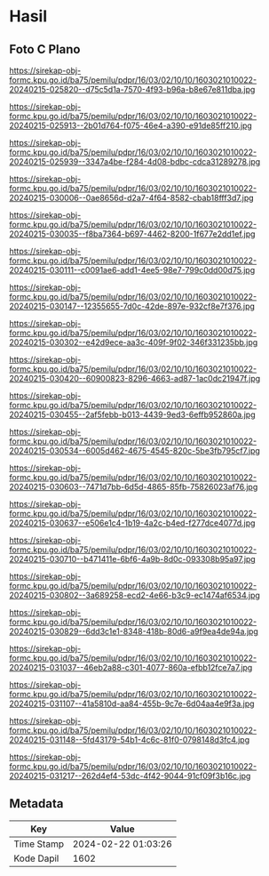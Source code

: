 # Hasil

## Foto C Plano

https://sirekap-obj-formc.kpu.go.id/ba75/pemilu/pdpr/16/03/02/10/10/1603021010022-20240215-025820--d75c5d1a-7570-4f93-b96a-b8e67e811dba.jpg

https://sirekap-obj-formc.kpu.go.id/ba75/pemilu/pdpr/16/03/02/10/10/1603021010022-20240215-025913--2b01d764-f075-46e4-a390-e91de85ff210.jpg

https://sirekap-obj-formc.kpu.go.id/ba75/pemilu/pdpr/16/03/02/10/10/1603021010022-20240215-025939--3347a4be-f284-4d08-bdbc-cdca31289278.jpg

https://sirekap-obj-formc.kpu.go.id/ba75/pemilu/pdpr/16/03/02/10/10/1603021010022-20240215-030006--0ae8656d-d2a7-4f64-8582-cbab18fff3d7.jpg

https://sirekap-obj-formc.kpu.go.id/ba75/pemilu/pdpr/16/03/02/10/10/1603021010022-20240215-030035--f8ba7364-b697-4462-8200-1f677e2dd1ef.jpg

https://sirekap-obj-formc.kpu.go.id/ba75/pemilu/pdpr/16/03/02/10/10/1603021010022-20240215-030111--c0091ae6-add1-4ee5-98e7-799c0dd00d75.jpg

https://sirekap-obj-formc.kpu.go.id/ba75/pemilu/pdpr/16/03/02/10/10/1603021010022-20240215-030147--12355655-7d0c-42de-897e-932cf8e7f376.jpg

https://sirekap-obj-formc.kpu.go.id/ba75/pemilu/pdpr/16/03/02/10/10/1603021010022-20240215-030302--e42d9ece-aa3c-409f-9f02-346f331235bb.jpg

https://sirekap-obj-formc.kpu.go.id/ba75/pemilu/pdpr/16/03/02/10/10/1603021010022-20240215-030420--60900823-8296-4663-ad87-1ac0dc21947f.jpg

https://sirekap-obj-formc.kpu.go.id/ba75/pemilu/pdpr/16/03/02/10/10/1603021010022-20240215-030455--2af5febb-b013-4439-9ed3-6effb952860a.jpg

https://sirekap-obj-formc.kpu.go.id/ba75/pemilu/pdpr/16/03/02/10/10/1603021010022-20240215-030534--6005d462-4675-4545-820c-5be3fb795cf7.jpg

https://sirekap-obj-formc.kpu.go.id/ba75/pemilu/pdpr/16/03/02/10/10/1603021010022-20240215-030603--7471d7bb-6d5d-4865-85fb-75826023af76.jpg

https://sirekap-obj-formc.kpu.go.id/ba75/pemilu/pdpr/16/03/02/10/10/1603021010022-20240215-030637--e506e1c4-1b19-4a2c-b4ed-f277dce4077d.jpg

https://sirekap-obj-formc.kpu.go.id/ba75/pemilu/pdpr/16/03/02/10/10/1603021010022-20240215-030710--b471411e-6bf6-4a9b-8d0c-093308b95a97.jpg

https://sirekap-obj-formc.kpu.go.id/ba75/pemilu/pdpr/16/03/02/10/10/1603021010022-20240215-030802--3a689258-ecd2-4e66-b3c9-ec1474af6534.jpg

https://sirekap-obj-formc.kpu.go.id/ba75/pemilu/pdpr/16/03/02/10/10/1603021010022-20240215-030829--6dd3c1e1-8348-418b-80d6-a9f9ea4de94a.jpg

https://sirekap-obj-formc.kpu.go.id/ba75/pemilu/pdpr/16/03/02/10/10/1603021010022-20240215-031037--46eb2a88-c301-4077-860a-efbb12fce7a7.jpg

https://sirekap-obj-formc.kpu.go.id/ba75/pemilu/pdpr/16/03/02/10/10/1603021010022-20240215-031107--41a5810d-aa84-455b-9c7e-6d04aa4e9f3a.jpg

https://sirekap-obj-formc.kpu.go.id/ba75/pemilu/pdpr/16/03/02/10/10/1603021010022-20240215-031148--5fd43179-54b1-4c6c-81f0-0798148d3fc4.jpg

https://sirekap-obj-formc.kpu.go.id/ba75/pemilu/pdpr/16/03/02/10/10/1603021010022-20240215-031217--262d4ef4-53dc-4f42-9044-91cf09f3b16c.jpg


## Metadata

| Key        | Value               |
| ---------- | ------------------- |
| Time Stamp | 2024-02-22 01:03:26 |
| Kode Dapil | 1602                |



